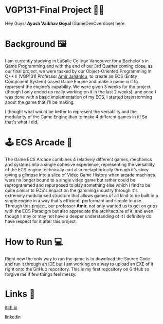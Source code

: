# VGP131-Final Project 👨‍💻

Hey Guys! __Ayush Vaibhav Goyal__ (GameDevOverdose) here.



# Background 🖼️

I am currently studying in LaSalle College Vancouver for a Bachelor's in Game Programming and with the end of our 3rd Quarter coming close, as our final project, we were tasked by our Object-Oriented Programming In C++ II (VGP131) Professor [Amir Jahanlou](https://github.com/AmirJahan), to create an ECS (Entity Component System) based Game Engine and make a game in it to represent the engine's capability. We were given 3 weeks for the project (though I only ended up really working on it in the last 2 weeks), and once I was done with a basic implementation of my ECS, I started brainstorming about the game that I'll be making.

I thought what would be better to represent the versatility and the modularity of the Game Engine than to make 4 different games in it! So that's what I did.



# 🕹️ ECS Arcade 👾

The Game ECS Arcade combines 4 relatively different games, mechanics and systems into a single cohesive experience, representing the versatility of the ECS engine technically and also metaphorically through it's story giving a glimpse into a slice of Video Game History when arcade machines were no longer bound to a single video game but rather could be reprogrammed and repurposed to play something else which I find to be quite similar to ECS's impact on the gamming industry through it's extremely modularised structure that allows games of all kind to be built in a single engine in a way that's efficient, performant and simple to use. Through this project, our professor __Amir__, not only wanted us to get on grips with the ECS Paradigm but also appreciate the architecture of it, and even though I may or may not have a deeper understanding of it I definitely do have respect for it after this project.



# How to Run 💻

Right now the only way to run the game is to download the Source Code and run it through an IDE but I am working on a way to upload an EXE of it right onto the GitHub repository. This is my first repository on GitHub so forgive me if few things feel messy.


# Links 🔗

[itch.io](https://gamedevoverdose.itch.io/)

[linkedin](https://ca.linkedin.com/in/ayush-vaibhav-goyal-aa17952b6)
